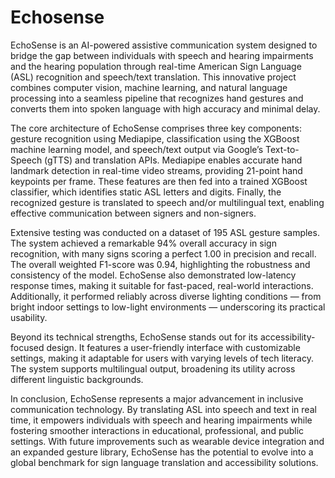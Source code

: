 # Echosense
EchoSense is an AI-powered assistive communication system designed to bridge the gap between individuals with speech and hearing impairments and the hearing population through real-time American Sign Language (ASL) recognition and speech/text translation. This innovative project combines computer vision, machine learning, and natural language processing into a seamless pipeline that recognizes hand gestures and converts them into spoken language with high accuracy and minimal delay.

The core architecture of EchoSense comprises three key components: gesture recognition using Mediapipe, classification using the XGBoost machine learning model, and speech/text output via Google’s Text-to-Speech (gTTS) and translation APIs. Mediapipe enables accurate hand landmark detection in real-time video streams, providing 21-point hand keypoints per frame. These features are then fed into a trained XGBoost classifier, which identifies static ASL letters and digits. Finally, the recognized gesture is translated to speech and/or multilingual text, enabling effective communication between signers and non-signers.

Extensive testing was conducted on a dataset of 195 ASL gesture samples. The system achieved a remarkable 94% overall accuracy in sign recognition, with many signs scoring a perfect 1.00 in precision and recall. The overall weighted F1-score was 0.94, highlighting the robustness and consistency of the model. EchoSense also demonstrated low-latency response times, making it suitable for fast-paced, real-world interactions. Additionally, it performed reliably across diverse lighting conditions — from bright indoor settings to low-light environments — underscoring its practical usability.

Beyond its technical strengths, EchoSense stands out for its accessibility-focused design. It features a user-friendly interface with customizable settings, making it adaptable for users with varying levels of tech literacy. The system supports multilingual output, broadening its utility across different linguistic backgrounds.

In conclusion, EchoSense represents a major advancement in inclusive communication technology. By translating ASL into speech and text in real time, it empowers individuals with speech and hearing impairments while fostering smoother interactions in educational, professional, and public settings. With future improvements such as wearable device integration and an expanded gesture library, EchoSense has the potential to evolve into a global benchmark for sign language translation and accessibility solutions.
